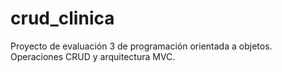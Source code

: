 # crud_clinica
Proyecto de evaluación 3 de programación orientada a objetos.
Operaciones CRUD y arquitectura MVC.
